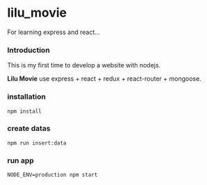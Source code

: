 # lilu_movie
For learning express and react...


### Introduction
This is my first time to develop a website with nodejs.

**Lilu Movie** use express + react + redux + react-router + mongoose.



### installation
    npm install

### create datas
    npm run insert:data

### run app
    NODE_ENV=production npm start
